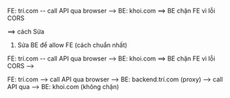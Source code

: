 FE: trí.com  -- call API  qua browser --> BE: khoi.com ==> BE chặn FE vì lỗi CORS

==> cách Sửa

1. Sửa BE để allow FE (cách chuẩn nhất)

FE: trí.com  -- call API  qua browser --> BE: khoi.com ==> BE chặn FE vì lỗi CORS
-->

FE: trí.com --> call API qua browser --> BE: backend.trí.com (proxy) --> call API qua --> BE: khoi.com (không chặn)

